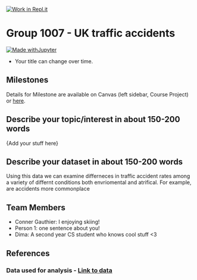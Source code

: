 [![Work in Repl.it](https://classroom.github.com/assets/work-in-replit-14baed9a392b3a25080506f3b7b6d57f295ec2978f6f33ec97e36a161684cbe9.svg)](https://classroom.github.com/online_ide?assignment_repo_id=362136&assignment_repo_type=GroupAssignmentRepo)
# Group 1007 - UK traffic accidents

[![Made withJupyter](https://img.shields.io/badge/Made%20with-Jupyter-orange?style=for-the-badge&logo=Jupyter)](https://jupyter.org/try)

- Your title can change over time.

## Milestones

Details for Milestone are available on Canvas (left sidebar, Course Project) or [here](https://firas.moosvi.com/courses/data301/project/milestone01.html).

## Describe your topic/interest in about 150-200 words

{Add your stuff here}

## Describe your dataset in about 150-200 words

Using this data we can examine differneces in traffic accident rates among a variety of differnt conditions both envriomental and atrifical. For example, are accidents more commonplace 

## Team Members

- Conner Gauthier: I enjoying skiing!
- Person 1: one sentence about you!
- Dima: A second year CS student who knows cool stuff <3

## References
### Data used for analysis - [Link to data](https://www.kaggle.com/daveianhickey/2000-16-traffic-flow-england-scotland-wales)